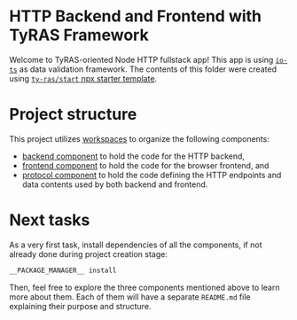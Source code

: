 # HTTP Backend and Frontend with TyRAS Framework

Welcome to TyRAS-oriented Node HTTP fullstack app!
This app is using [`io-ts`](https://github.com/gcanti/io-ts) as data validation framework.
The contents of this folder were created using [`ty-ras/start` npx starter template](https://github.com/ty-ras/start/tree/main/code).

# Project structure

This project utilizes [workspaces](https://docs.npmjs.com/cli/v9/using-npm/workspaces) to organize the following components:
- [backend component](./components/backend) to hold the code for the HTTP backend,
- [frontend component](./components/frontend) to hold the code for the browser frontend, and
- [protocol component](./components/protocol) to hold the code defining the HTTP endpoints and data contents used by both backend and frontend.

# Next tasks

As a very first task, install dependencies of all the components, if not already done during project creation stage:
```sh
__PACKAGE_MANAGER__ install
```

Then, feel free to explore the three components mentioned above to learn more about them.
Each of them will have a separate `README.md` file explaining their purpose and structure.
